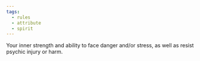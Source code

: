 ```yaml
---
tags:
  - rules
  - attribute
  - spirit
---
```

Your inner strength and ability to face danger and/or stress, as well as resist psychic injury or harm.